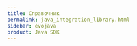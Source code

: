```yaml
---
title: Справочник
permalink: java_integration_library.html
sidebar: evojava
product: Java SDK
---
```


<!-- <iframe src="/integration-library/index.html" width="200" height="200"></iframe> -->
